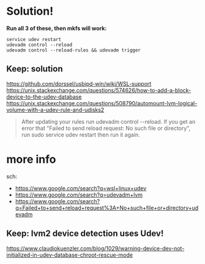 # Solution!
**Run all 3 of these, then mkfs will work:**
```
service udev restart
udevadm control --reload
udevadm control --reload-rules && udevadm trigger
```

## Keep: solution
https://github.com/dorssel/usbipd-win/wiki/WSL-support
https://unix.stackexchange.com/questions/574626/how-to-add-a-block-device-to-the-udev-database
https://unix.stackexchange.com/questions/508790/automount-lvm-logical-volume-with-a-udev-rule-and-udisks2

> After updating your rules run udevadm control --reload. If you get an error that "Failed to send reload request: No such file or directory", run sudo service udev restart then run it again.


# more info
sch:
- https://www.google.com/search?q=wsl+linux+udev
- https://www.google.com/search?q=udevadm+lvm
- https://www.google.com/search?q=Failed+to+send+reload+request%3A+No+such+file+or+directory+udevadm


## Keep: lvm2 device detection uses Udev!
https://www.claudiokuenzler.com/blog/1029/warning-device-dev-not-initialized-in-udev-database-chroot-rescue-mode
